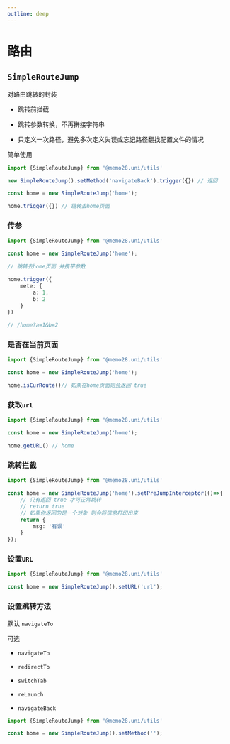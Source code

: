 ```yaml
---
outline: deep
---
```


# 路由


## `SimpleRouteJump`

对路由跳转的封装

- 跳转前拦截

- 跳转参数转换，不再拼接字符串

- 只定义一次路径，避免多次定义失误或忘记路径翻找配置文件的情况


简单使用

```ts
import {SimpleRouteJump} from '@memo28.uni/utils'

new SimpleRouteJump().setMethod('navigateBack').trigger({}) // 返回

const home = new SimpleRouteJump('home');

home.trigger({}) // 跳转去home页面
```


### 传参


```ts
import {SimpleRouteJump} from '@memo28.uni/utils'

const home = new SimpleRouteJump('home');

// 跳转去home页面 并携带参数

home.trigger({
    mete: {
        a: 1,
        b: 2
    }
}) 

// /home?a=1&b=2
```


###  是否在当前页面


```ts
import {SimpleRouteJump} from '@memo28.uni/utils'

const home = new SimpleRouteJump('home');

home.isCurRoute()// 如果在home页面则会返回 true
```


### 获取`url`


```ts
import {SimpleRouteJump} from '@memo28.uni/utils'

const home = new SimpleRouteJump('home');

home.getURL() // home
```


### 跳转拦截


```ts
import {SimpleRouteJump} from '@memo28.uni/utils'

const home = new SimpleRouteJump('home').setPreJumpInterceptor(()=>{
    // 只有返回 true 才可正常跳转
    // return true
    // 如果你返回的是一个对象 则会将信息打印出来
    return {
        msg: '有误'
    }
});
```


### 设置`URL`

```ts
import {SimpleRouteJump} from '@memo28.uni/utils'

const home = new SimpleRouteJump().setURL('url');

```


### 设置跳转方法

默认 `navigateTo`

可选

- `navigateTo`

- `redirectTo`

- `switchTab`

- `reLaunch`

- `navigateBack`


```ts
import {SimpleRouteJump} from '@memo28.uni/utils'

const home = new SimpleRouteJump().setMethod('');
```
